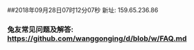 ##2018年09月28日07时12分07秒 新址: 159.65.236.86
### 兔友常见问题及解答: https://github.com/wanggonging/d/blob/w/FAQ.md
